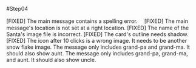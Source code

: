 #Step04

[FIXED] The main message contains a spelling error.　
[FIXED] The main message's location is not set at a right location.
[FIXED] The name of the Santa's image file is incorrect.
[FIXED] The card's outline needs shadow.
[FIXED] The icon after 10 clicks is a wrong image. It needs to be another snow flake image.
The message only includes grand-pa and grand-ma. It should also show aunt.
The message only includes grand-pa, grand-ma, and aunt. It should also show uncle.
